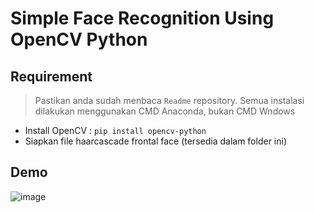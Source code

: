 # Simple Face Recognition Using OpenCV Python

## Requirement
> Pastikan anda sudah menbaca `Readme` repository. Semua instalasi dilakukan menggunakan CMD Anaconda, bukan CMD Wndows

- Install OpenCV : `pip install opencv-python`
- Siapkan file haarcascade frontal face (tersedia dalam folder ini)

## Demo
![image](https://user-images.githubusercontent.com/58881125/137630796-41abaacf-4be9-47ee-a042-2756ced462b1.png)